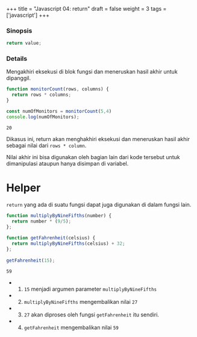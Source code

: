 +++
title = "Javascript 04: return"
draft = false
weight = 3
tags = ['javascript']
+++


### Sinopsis

```js
return value;
```

### Details

Mengakhiri eksekusi di blok fungsi dan meneruskan hasil akhir untuk dipanggil.

```js
function monitorCount(rows, columns) {
  return rows * columns;
}

const numOfMonitors = monitorCount(5,4)
console.log(numOfMonitors);
```
```plain
20
```
Dikasus ini, return akan menghakhiri eksekusi dan meneruskan hasil akhir sebagai nilai dari `rows * column`.

Nilai akhir ini bisa digunakan oleh bagian lain dari kode tersebut untuk dimanipulasi ataupun hanya disimpan di variabel.

# Helper

`return` yang ada di suatu fungsi dapat juga digunakan di dalam fungsi lain. 

```js
function multiplyByNineFifths(number) {
  return number * (9/5);
};
 
function getFahrenheit(celsius) {
  return multiplyByNineFifths(celsius) + 32;
};
 
getFahrenheit(15);
```
```plain
59
```
- 1. `15` menjadi argumen parameter `multiplyByNineFifths`
- 2. `multiplyByNineFifths` mengembalikan nilai `27`
- 3. `27` akan diproses oleh fungsi `getFahrenheit` itu sendiri.
- 4. `getFahrenheit` mengembalikan nilai `59`


